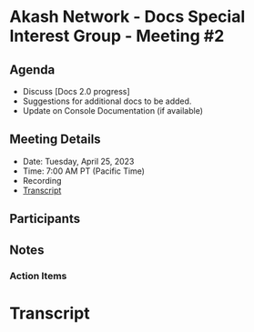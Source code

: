 # Akash Network - Docs Special Interest Group - Meeting #2

## Agenda

- Discuss [Docs 2.0 progress]
- Suggestions for additional docs to be added.
- Update on Console Documentation (if available)

## Meeting Details

- Date: Tuesday, April 25, 2023
- Time: 7:00 AM PT (Pacific Time)
- Recording
- [Transcript](#transcript)

## Participants



## Notes


### Action Items



# **Transcript**

